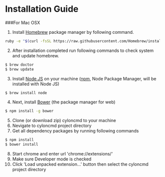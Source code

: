 # Installation Guide

###For Mac OSX
1. Install [Homebrew] package manager by following command.
```sh
ruby -e "$(curl -fsSL https://raw.githubusercontent.com/Homebrew/install/master/install)"
```
2. After installation completed run following commands to check system and update homebrew.
```sh
$ brew doctor
$ brew update
```
3. Install [Node JS] on your machine ([npm], Node Package Manager, will be installed with Node JS)
```sh
$ brew install node
```
4. Next, install [Bower] (the package manager for web)
```sh
$ npm install -g bower
```
5. Clone (or download zip) cyloncmd to your machine
6. Nevigate to cyloncmd project directory
7. Get all dependency packages by running following commands
```sh
$ npm install
$ bower install
```
8. Start chrome and enter url 'chrome://extensions/'
9. Make sure Developer mode is checked
10. Click 'Load unpacked extension...' button then select the cyloncmd project directory

[Node JS]:http://nodejs.org
[Homebrew]:http://brew.sh/
[Bower]:http://bower.io/
[npm]:https://www.npmjs.org/